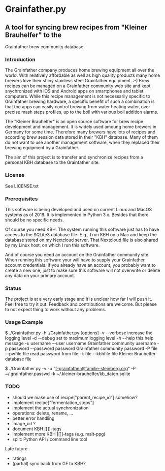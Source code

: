 
# Grainfather.py

## A tool for syncing brew recipes from "Kleiner Brauhelfer" to the
   Grainfather brew community database

### Introduction

The Grainfather company produces home brewing equipment all over the
world. With relatively affordable as well as high quality products
many home brewers love their shiny stainless steel Grainfather
equipment. :-) Brew recipes can be managed on a Grainfather community
web site and kept snychronized with iOS and Android apps on
smartphones and tablet computers. While this recipe management is not
necessarily specific to Grainfather brewing hardware, a specific
benefit of such a combination is that the apps can easily control
brewing from water heating water, over precise mash steps profiles,
up to the boil with various boil addition alarms.

The "Kleiner Brauhelfer" is an open source software for brew recipe
development and management. It is widely used amoung home brewers in
Germany for some time. Therefore many brewers have lots of recipes
and according brew session data stored in their "KBH" database. Many
of them do not want to use another management software, when they
replaced their brewing equipment by a Grainfather.

The aim of this project is to transfer and synchronize recipes
from a personal KBH database to the Grainfather site.

### License

See LICENSE.txt

### Prerequisites

This software is being developed and used on current Linux and MacOS
systems as of 2018. It is implemented in Python 3.x. Besides that
there should be no specific needs.

Of course you need KBH. The system running this software just has
to have access to the SQLite3 database file. E.g., I run KBH on
a Mac and keep the database stored on my Nextcloud server. That
Nextcloud file is also shared by my Linux host, on which I run
this software.

And of course you need an account on the Grainfather community site.
When running this software your will have to supply your Grainfather
account credentials. If you already have an account, you probably
want to create a new one, just to make sure this software will not
overwrite or delete any data on your primary account.

### Status

The project is at a very early stage and it is unclear how far I
will push it. Feel free to try it out. Feedback and contributions
are welcome. But please to not expect thing to work without any
problems.

### Usage Example

$ ./Grainfather.py -h
./Grainfather.py [options]
  -v           --verbose             increase the logging level
  -d           --debug               set to maximum logging level
  -h           --help                this help message
  -u username  --user username       Grainfather community username
  -p password  --password password   Grainfather community password
  -P file      --pwfile file         read password from file
  -k file      --kbhfile file        Kleiner Brauhelfer database file

$ ./Grainfather.py -v -u "f-grainfather@familie-steinberg.org" -P ~/.grainfather.passwd -k ~/.kleiner-brauhelfer/kb_daten.sqlite

### TODO

- should we make use of recipe["parent_recipe_id"] somehow?
- implement recipe["fermentation_steps"]
- implement the actual synchronization
- operations: delete, rename, ...
- better error handling
- image_url ?
- document KBH [[]]-tags
- implement more KBH [[]]-tags (e.g. malt-ppg)
- split: Python API / command line tool

Late future:

- ratings
- (partial) sync back from GF to KBH?
